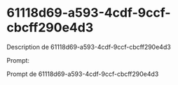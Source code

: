 # 61118d69-a593-4cdf-9ccf-cbcff290e4d3

Description de 61118d69-a593-4cdf-9ccf-cbcff290e4d3

Prompt:

Prompt de 61118d69-a593-4cdf-9ccf-cbcff290e4d3